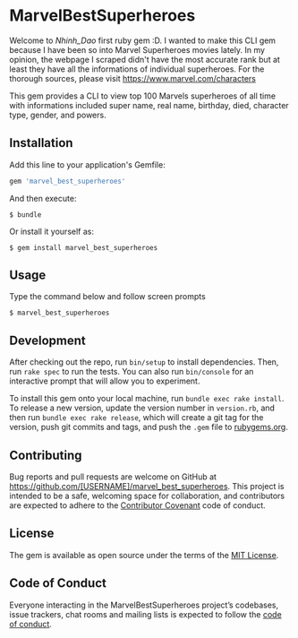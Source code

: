 # MarvelBestSuperheroes

Welcome to _Nhinh_Dao_ first ruby gem :D. I wanted to make this CLI gem because I have been so into Marvel Superheroes movies lately. In my opinion, the webpage I scraped didn't have the most accurate rank but at least they have all the informations of individual superheroes. For the thorough sources, please visit https://www.marvel.com/characters

This gem provides a CLI to view top 100 Marvels superheroes of all time with informations included super name, real name, birthday, died, character type, gender, and powers.

## Installation

Add this line to your application's Gemfile:

```ruby
gem 'marvel_best_superheroes'
```

And then execute:

    $ bundle

Or install it yourself as:

    $ gem install marvel_best_superheroes

## Usage

Type the command below and follow screen prompts

    $ marvel_best_superheroes


## Development

After checking out the repo, run `bin/setup` to install dependencies. Then, run `rake spec` to run the tests. You can also run `bin/console` for an interactive prompt that will allow you to experiment.

To install this gem onto your local machine, run `bundle exec rake install`. To release a new version, update the version number in `version.rb`, and then run `bundle exec rake release`, which will create a git tag for the version, push git commits and tags, and push the `.gem` file to [rubygems.org](https://rubygems.org).

## Contributing

Bug reports and pull requests are welcome on GitHub at https://github.com/[USERNAME]/marvel_best_superheroes. This project is intended to be a safe, welcoming space for collaboration, and contributors are expected to adhere to the [Contributor Covenant](http://contributor-covenant.org) code of conduct.

## License

The gem is available as open source under the terms of the [MIT License](https://opensource.org/licenses/MIT).

## Code of Conduct

Everyone interacting in the MarvelBestSuperheroes project’s codebases, issue trackers, chat rooms and mailing lists is expected to follow the [code of conduct](https://github.com/[USERNAME]/marvel_best_superheroes/blob/master/CODE_OF_CONDUCT.md).
